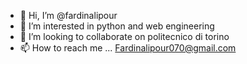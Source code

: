 - 👋 Hi, I’m @fardinalipour
- 👀 I’m interested in python and web engineering
- 💞️ I’m looking to collaborate on politecnico di torino
- 📫 How to reach me ...
  Fardinalipour070@gmail.com
<!---
fardinalipour/fardinalipour is a ✨ special ✨ repository because its `README.md` (this file) appears on your GitHub profile.
You can click the Preview link to take a look at your changes.
--->
